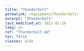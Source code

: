 ```yaml
---
title: "Thunderbolt"
permalink: /equipment/Thunderbolt/
excerpt: "Thunderbolt"
last_modified_at: 2021-01-26
lang: en
ref: "Thunderbolt.md"
toc: false
classes: wide
---
```


